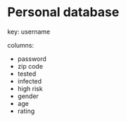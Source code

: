 # Personal database

key: username

columns:
- password
- zip code
- tested
- infected
- high risk
- gender
- age
- rating